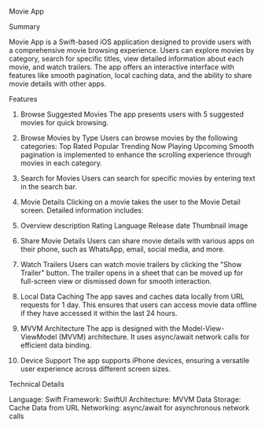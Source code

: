 Movie App

Summary

Movie App is a Swift-based iOS application designed to provide users with a comprehensive movie browsing experience.
Users can explore movies by category, search for specific titles, view detailed information about each movie, and watch trailers.
The app offers an interactive interface with features like smooth pagination, local caching data, and the ability to share movie details with other apps.

Features

1. Browse Suggested Movies
   The app presents users with 5 suggested movies for quick browsing.
   
2. Browse Movies by Type
   Users can browse movies by the following categories:
   Top Rated
   Popular
   Trending
   Now Playing
   Upcoming
   Smooth pagination is implemented to enhance the scrolling experience through movies in each category.

3. Search for Movies
   Users can search for specific movies by entering text in the search bar.

4. Movie Details
   Clicking on a movie takes the user to the Movie Detail screen. Detailed information includes:

5. Overview description
   Rating
   Language
   Release date
   Thumbnail image

6. Share Movie Details
   Users can share movie details with various apps on their phone, such as WhatsApp, email, social media, and more.

7. Watch Trailers
   Users can watch movie trailers by clicking the "Show Trailer" button. The trailer opens in a sheet that can be moved up for full-screen view or dismissed down for smooth interaction.

8. Local Data Caching
   The app saves and caches data locally from URL requests for 1 day. This ensures that users can access movie data offline if they have accessed it within the last 24 hours.

9. MVVM Architecture
   The app is designed with the Model-View-ViewModel (MVVM) architecture. It uses async/await network calls for efficient data binding.

10. Device Support
    The app supports iPhone devices, ensuring a versatile user experience across different screen sizes.



Technical Details

Language: Swift
Framework: SwiftUI
Architecture: MVVM
Data Storage: Cache Data from URL
Networking: async/await for asynchronous network calls
